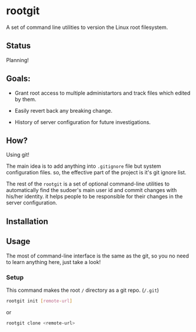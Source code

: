 # rootgit

A set of command line utilities to version the Linux root filesystem.

## Status

Planning!

## Goals:

- Grant root access to multiple administartors and track files which edited by
    them.

- Easily revert back any breaking change.
- History of server configuration for future investigations.


## How?

Using git!


The main idea is to add anything into `.gitignore` file but system
configuration files. so, the effective part of the project is it's git ignore
list.

The rest of the `rootgit` is a set of optional command-line utilities to
automatically find the sudoer's main user id and commit changes with his/her
identity. it helps people to be responsible for their changes in the server 
configuration.

## Installation

<TODO>


## Usage

The most of command-line interface is the same as the git, so you no need to 
learn anything here, just take a look!


### Setup

This command makes the root `/` directory as a git repo. (`/.git`)


```bash
rootgit init [remote-url]
```

or 

```bash
rootgit clone <remote-url>
```



